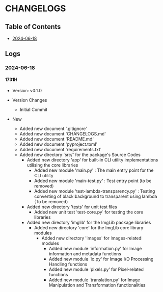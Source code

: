 # CHANGELOGS

## Table of Contents
+ [2024-06-18](#2024-06-18)

## Logs
### 2024-06-18
#### 1731H
+ Version: v0.1.0

- Version Changes
    + Initial Commit

- New
    + Added new document '.gitignore'
    + Added new document 'CHANGELOGS.md'
    + Added new document 'README.md'
    + Added new document 'pyproject.toml'
    + Added new document 'requirements.txt'
    - Added new directory 'src/' for the package's Source Codes
        - Added new directory 'app' for built-in CLI utility implementations utilising the core libraries
            + Added new module 'main.py' : The main entry point for the CLI utility
            + Added new module 'main-test.py' : Test entry point (to be removed)
            + Added new module 'test-lambda-transparency.py' : Testing converting of black background to transparent using lambda (To be removed)
        - Added new directory 'tests' for unit test files
            + Added new unit test 'test-core.py' for testing the core libraries
        - Added new directory 'imglib' for the ImgLib package libraries
            - Added new directory 'core' for the ImgLib core library modules
                - Added new directory 'images' for Images-related modules
                    + Added new module 'information.py' for Image information and metadata functions
                    + Added new module 'io.py' for Image I/O Processing Handling functions
                    + Added new module 'pixels.py' for Pixel-related functions
                    + Added new module 'translation.py' for Image Manipulation and Transformation functionalities


